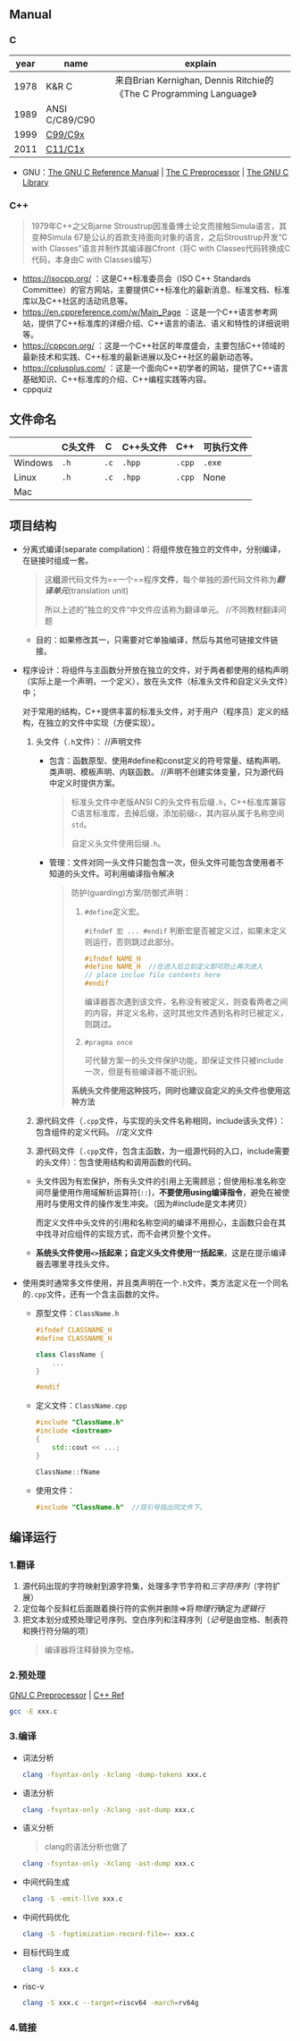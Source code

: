 ## Manual

### C

| year | name                                                                  | explain                                                             |
| ---- | --------------------------------------------------------------------- | ------------------------------------------------------------------- |
| 1978 | K&R C                                                                 | 来自Brian Kernighan, Dennis Ritchie的《The C Programming Language》 |
| 1989 | ANSI C/C89/C90                                                        |                                                                     |
| 1999 | [C99/C9x](https://www.open-std.org/jtc1/sc22/wg14/www/docs/n1256.pdf) |                                                                     |
| 2011 | [C11/C1x](https://www.open-std.org/jtc1/sc22/wg14/www/docs/n1570.pdf) |                                                                     |

+ GNU：[The GNU C Reference Manual](https://www.gnu.org/software/gnu-c-manual/gnu-c-manual.html) | [The C Preprocessor](https://gcc.gnu.org/onlinedocs/cpp/) | [The GNU C Library](https://www.gnu.org/software/libc/manual/html_mono/libc.html)

### C++

>1979年C++之父Bjarne Stroustrup因准备博士论文而接触Simula语言，其变种Simula 67是公认的首款支持面向对象的语言，之后Stroustrup开发“C with Classes”语言并制作其编译器Cfront（将C with Classes代码转换成C代码，本身由C with Classes编写）

+ https://isocpp.org/ ：这是C++标准委员会（ISO C++ Standards Committee）的官方网站，主要提供C++标准化的最新消息、标准文档、标准库以及C++社区的活动讯息等。
+ https://en.cppreference.com/w/Main_Page ：这是一个C++语言参考网站，提供了C++标准库的详细介绍、C++语言的语法、语义和特性的详细说明等。
+ https://cppcon.org/ ：这是一个C++社区的年度盛会，主要包括C++领域的最新技术和实践、C++标准的最新进展以及C++社区的最新动态等。
+ https://cplusplus.com/ ：这是一个面向C++初学者的网站，提供了C++语言基础知识、C++标准库的介绍、C++编程实践等内容。
+ cppquiz

## 文件命名

|         | C头文件 | C    | C++头文件 | C++    | 可执行文件 |
| ------- | ------- | ---- | --------- | ------ | ---------- |
| Windows | `.h`    | `.c` | `.hpp`    | `.cpp` | `.exe`     |
| Linux   | `.h`    | `.c` | `.hpp`    | `.cpp` | None       |
| Mac     |         |      |           |        |            |

## 项目结构

+ 分离式编译(separate compilation)：将组件放在独立的文件中，分别编译，在链接时组成一套。

  > 这**组**源代码文件为==一个==程序**文件**，每个单独的源代码文件称为***翻译单元***(translation unit)
  >
  > 所以上述的”独立的文件“中文件应该称为翻译单元。  //不同教材翻译问题

  + 目的：如果修改其一，只需要对它单独编译，然后与其他可链接文件链接。

+ 程序设计：将组件与主函数分开放在独立的文件，对于两者都使用的结构声明（实际上是一个声明，一个定义），放在头文件（标准头文件和自定义头文件）中；

  对于常用的结构，C++提供丰富的标准头文件，对于用户（程序员）定义的结构，在独立的文件中实现（方便实现）。

  1. 头文件（`.h`文件）：  //声明文件

     + 包含：函数原型、使用#define和const定义的符号常量、结构声明、类声明、模板声明、内联函数。  //声明不创建实体变量，只为源代码中定义时提供方案。

       > 标准头文件中老版ANSI C的头文件有后缀`.h`，C++标准库兼容C语言标准库，去掉后缀，添加前缀`c`，其内容从属于名称空间`std`。
       >
       > 自定义头文件使用后缀`.h`。

     + 管理：文件对同一头文件只能包含一次，但头文件可能包含使用者不知道的头文件。可利用编译指令解决
  
       > 防护(guarding)方案/防御式声明：
       >
       > 1. `#define`定义宏。
       >
       >    `#ifndef 宏 ... #endif` 判断宏是否被定义过，如果未定义则运行，否则跳过此部分。
       >
       >    ```cpp
       >    #ifndef NAME_H
       >    #define NAME_H  //在进入后立刻定义即可防止再次进入
       >    // place inclue file contents here
       >    #endif
       >    ```
       >
       >    编译器首次遇到该文件，名称没有被定义，则查看两者之间的内容，并定义名称，这时其他文件遇到名称时已被定义，则跳过。
       >
       > 2. `#pragma once`
       >
       >    可代替方案一的头文件保护功能，即保证文件只被include一次，但是有些编译器不能识别。
       >
       > **系统头文件使用这种技巧，同时也建议自定义的头文件也使用这种方法**

  2. 源代码文件（`.cpp`文件，与实现的头文件名称相同，include该头文件）：包含组件的定义代码。  //定义文件

  3. 源代码文件（`.cpp`文件，包含主函数，为一组源代码的入口，include需要的头文件）：包含使用结构和调用函数的代码。
  
  + 头文件因为有宏保护，所有头文件的引用上无需顾忌；但使用标准名称空间尽量使用作用域解析运算符(`::`)，**不要使用using编译指令**，避免在被使用时与使用文件的操作发生冲突。（因为#include是文本拷贝）
  
    而定义文件中头文件的引用和名称空间的编译不用担心，主函数只会在其中找寻对应组件的实现方式，而不会拷贝整个文件。
  
  + **系统头文件使用`<>`括起来；自定义头文件使用`""`括起来**，这是在提示编译器去哪里寻找头文件。

+ 使用类时通常多文件使用，并且类声明在一个`.h`文件，类方法定义在一个同名的`.cpp`文件，还有一个含主函数的文件。

  + 原型文件：`ClassName.h`

    ```cpp
    #ifndef CLASSNAME_H
    #define CLASSNAME_H
    
    class ClassName {
        ...
    }
    
    #endif
    ```

  + 定义文件：`ClassName.cpp`

    ```cpp
    #include "ClassName.h"
    #include <iostream>
    {
        std::cout << ...;
    }
    
    ClassName::fName
    ```

  + 使用文件：

    ```cpp
    #include "ClassName.h"  //双引号指出同文件下。
    ```

## 编译运行

### 1.翻译

1. 源代码出现的字符映射到源字符集，处理多字节字符和*三字符序列*（字符扩展）
2. 定位每个反斜杠后面跟着换行符的实例并删除$\Rightarrow$将*物理行*确定为*逻辑行*
3. 把文本划分成预处理记号序列、空白序列和注释序列（*记号*是由空格、制表符和换行符分隔的项）
	>编译器将注释替换为空格。

### 2.预处理

[GNU C Preprocessor](https://gcc.gnu.org/onlinedocs/cpp/) | [C++ Ref](https://en.cppreference.com/w/cpp/preprocessor)

```bash
gcc -E xxx.c
```

### 3.编译

+ 词法分析
	```bash
	clang -fsyntax-only -Xclang -dump-tokens xxx.c
	```

+ 语法分析
	```bash
	clang -fsyntax-only -Xclang -ast-dump xxx.c
	```

+ 语义分析
	>clang的语法分析也做了

	```bash
	clang -fsyntax-only -Xclang -ast-dump xxx.c
	```

+ 中间代码生成
	```bash
	clang -S -emit-llvm xxx.c
	```

+ 中间代码优化
	```bash
	clang -S -foptimization-record-file=- xxx.c
	```

+ 目标代码生成
	```bash
	clang -S xxx.c
	```

+ risc-v
	```bash
	clang -S xxx.c --target=riscv64 -march=rv64g
	```

### 4.链接